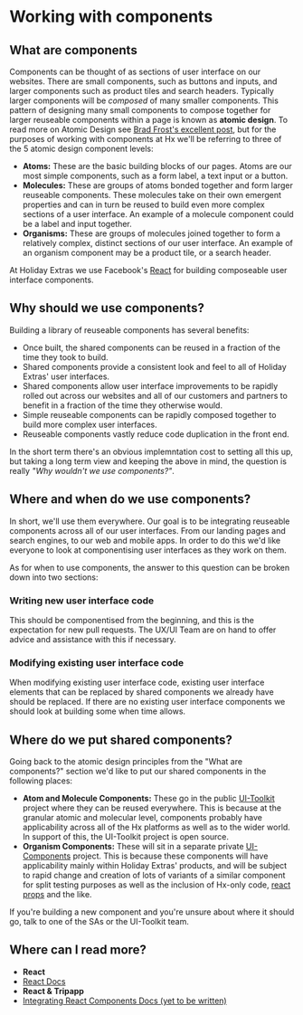 # Working with components

## What are components
Components can be thought of as sections of user interface on our websites. There are small components, such as buttons and inputs, and larger components such as product tiles and search headers. Typically larger components will be _composed_ of many smaller components. This pattern of designing many small components to compose together for larger reuseable components within a page is known as **atomic design**. To read more on Atomic Design see [Brad Frost's excellent post](http://bradfrost.com/blog/post/atomic-web-design/), but for the purposes of working with components at Hx we'll be referring to three of the 5 atomic design component levels:

 - **Atoms:** These are the basic building blocks of our pages. Atoms are our most simple components, such as a form label, a text input or a button.
 - **Molecules:** These are groups of atoms bonded together and form larger reuseable components. These molecules take on their own emergent properties and can in turn be reused to build even more complex sections of a user interface. An example of a molecule component could be a label and input together.
 - **Organisms:** These are groups of molecules joined together to form a relatively complex, distinct sections of our user interface. An example of an organism component may be a product tile, or a search header.

At Holiday Extras we use Facebook's [React](https://facebook.github.io/react/index.html) for building composeable user interface components.

## Why should we use components?
Building a library of reuseable components has several benefits:

 - Once built, the shared components can be reused in a fraction of the time they took to build.
 - Shared components provide a consistent look and feel to all of Holiday Extras' user interfaces.
 - Shared components allow user interface improvements to be rapidly rolled out across our websites and all of our customers and partners to benefit in a fraction of the time they otherwise would.
 - Simple reuseable components can be rapidly composed together to build more complex user interfaces.
 - Reuseable components vastly reduce code duplication in the front end.

In the short term there's an obvious implemntation cost to setting all this up, but taking a long term view and keeping the above in mind, the question is really *"Why wouldn't we use components?"*.

## Where and when do we use components?
In short, we'll use them everywhere. Our goal is to be integrating reuseable components across all of our user interfaces. From our landing pages and search engines, to our web and mobile apps. In order to do this we'd like everyone to look at componentising user interfaces as they work on them.

As for when to use components, the answer to this question can be broken down into two sections:

### Writing new user interface code
This should be componentised from the beginning, and this is the expectation for new pull requests. The UX/UI Team are on hand to offer advice and assistance with this if necessary.

### Modifying existing user interface code
When modifying existing user interface code, existing user interface elements that can be replaced by shared components we already have should be replaced. If there are no existing user interface components we should look at building some when time allows.


## Where do we put shared components?
Going back to the atomic design principles from the "What are components?" section we'd like to put our shared components in the following places:

 - **Atom and Molecule Components:** These go in the public [UI-Toolkit](https://github.com/holidayextras/ui-toolkit) project where they can be reused everywhere. This is because at the granular atomic and molecular level, components probably have applicability across all of the Hx platforms as well as to the wider world. In support of this, the UI-Toolkit project is open source.
 - **Organism Components:** These will sit in a separate private [UI-Components](https://github.com/holidayextras/UI-Components) project. This is because these components will have applicability mainly within Holiday Extras' products, and will be subject to rapid change and creation of lots of variants of a similar component for split testing purposes as well as the inclusion of Hx-only code, [react props](https://facebook.github.io/react/docs/reusable-components.html) and the like.

If you're building a new component and you're unsure about where it should go, talk to one of the SAs or the UI-Toolkit team.

## Where can I read more?

 - **React**
  - [React Docs](http://facebook.github.io/react/)
 - **React & Tripapp**
  - [Integrating React Components Docs (yet to be written)](#)
